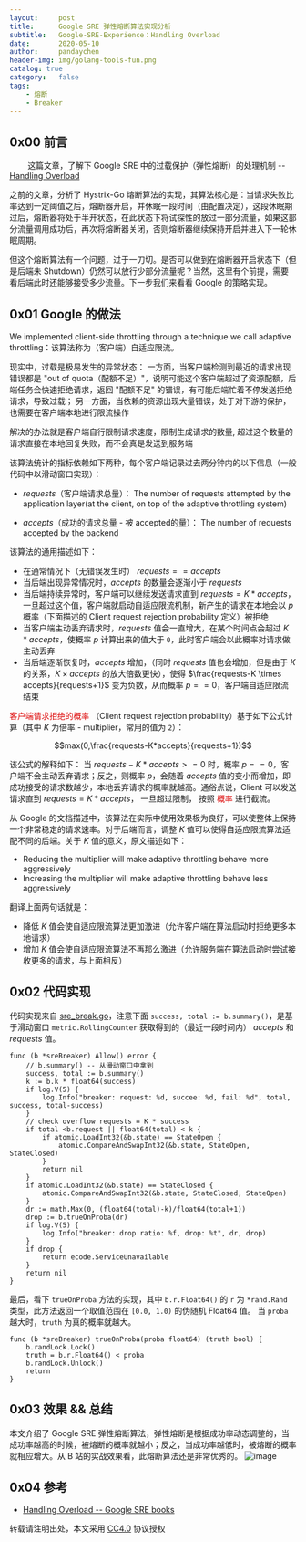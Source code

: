 ```yaml
---
layout:     post
title:      Google SRE 弹性熔断算法实现分析
subtitle:	Google-SRE-Experience：Handling Overload
date:       2020-05-10
author:     pandaychen
header-img: img/golang-tools-fun.png
catalog: true
category:   false
tags:
    - 熔断
    - Breaker
---
```


##  0x00    前言
&emsp;&emsp; 这篇文章，了解下 Google SRE 中的过载保护（弹性熔断）的处理机制 --[Handling Overload](https://landing.google.com/sre/sre-book/chapters/handling-overload)

之前的文章，分析了 Hystrix-Go 熔断算法的实现，其算法核心是：当请求失败比率达到一定阈值之后，熔断器开启，并休眠一段时间（由配置决定），这段休眠期过后，熔断器将处于半开状态，在此状态下将试探性的放过一部分流量，如果这部分流量调用成功后，再次将熔断器关闭，否则熔断器继续保持开启并进入下一轮休眠周期。

但这个熔断算法有一个问题，过于一刀切。是否可以做到在熔断器开启状态下（但是后端未 Shutdown）仍然可以放行少部分流量呢？当然，这里有个前提，需要看后端此时还能够接受多少流量。下一步我们来看看 Google 的策略实现。

##  0x01    Google 的做法

We implemented client-side throttling through a technique we call adaptive throttling：该算法称为（客户端）自适应限流。

现实中，过载是极易发生的异常状态：
一方面，当客户端检测到最近的请求出现错误都是 "out of quota（配额不足）"，说明可能这个客户端超过了资源配额，后端任务会快速拒绝请求，返回 "配额不足" 的错误，有可能后端忙着不停发送拒绝请求，导致过载；
另一方面，当依赖的资源出现大量错误，处于对下游的保护，也需要在客户端本地进行限流操作

解决的办法就是客户端自行限制请求速度，限制生成请求的数量, 超过这个数量的请求直接在本地回复失败，而不会真是发送到服务端

该算法统计的指标依赖如下两种，每个客户端记录过去两分钟内的以下信息（一般代码中以滑动窗口实现）：
-   $requests$（客户端请求总量）：
The number of requests attempted by the application layer(at the client, on top of the adaptive throttling system)

-   $accepts$（成功的请求总量 - 被 accepted的量）：
The number of requests accepted by the backend

该算法的通用描述如下：
-	在通常情况下（无错误发生时） $requests==accepts$
-	当后端出现异常情况时，$accepts$ 的数量会逐渐小于 $requests$
-	当后端持续异常时，客户端可以继续发送请求直到 $requests=K*accepts$，一旦超过这个值，客户端就启动自适应限流机制，新产生的请求在本地会以 $p$ 概率（下面描述的 Client request rejection probability 定义）被拒绝
-	当客户端主动丢弃请求时，$requests$ 值会一直增大，在某个时间点会超过 $K*accepts$，使概率 $p$ 计算出来的值大于 `0`，此时客户端会以此概率对请求做主动丢弃
-	当后端逐渐恢复时，$accepts$ 增加，（同时 $requests$ 值也会增加，但是由于 $K$ 的关系，$K \times accepts$ 的放大倍数更快），使得 $\frac{requests-K \times accepts}{requests+1}$ 变为负数，从而概率 $p==0$，客户端自适应限流结束

<font color="#dd0000"> 客户端请求拒绝的概率 </font>（Client request rejection probability）基于如下公式计算（其中 $K$ 为倍率 - multiplier，常用的值为 `2`）：

$$max(0,\frac{requests-K*accepts}{requests+1})$$

该公式的解释如下：
当 $requests-K*accepts>=0$ 时，概率 $p==0$，客户端不会主动丢弃请求；反之，则概率 $p$，会随着 $accepts$ 值的变小而增加，即成功接受的请求数越少，本地丢弃请求的概率就越高。通俗点说，Client 可以发送请求直到 $requests = K * accepts$， 一旦超过限制， 按照 <font color="#dd0000"> 概率</font> 进行截流。

从 Google 的文档描述中，该算法在实际中使用效果极为良好，可以使整体上保持一个非常稳定的请求速率。对于后端而言，调整 $K$ 值可以使得自适应限流算法适配不同的后端。关于 $K$ 值的意义，原文描述如下：
-   Reducing the multiplier will make adaptive throttling behave more aggressively
-   Increasing the multiplier will make adaptive throttling behave less aggressively

翻译上面两句话就是：
-	降低 $K$ 值会使自适应限流算法更加激进（允许客户端在算法启动时拒绝更多本地请求）
-	增加 $K$ 值会使自适应限流算法不再那么激进（允许服务端在算法启动时尝试接收更多的请求，与上面相反）


##  0x02    代码实现
代码实现来自 [sre_break.go](https://github.com/go-kratos/kratos/blob/master/pkg/net/netutil/breaker/sre_breaker.go#L58)，注意下面 `success, total := b.summary()`，是基于滑动窗口 `metric.RollingCounter` 获取得到的（最近一段时间内） $accepts$ 和 $requests$ 值。
```golang
func (b *sreBreaker) Allow() error {
	// b.summary() -- 从滑动窗口中拿到
	success, total := b.summary()
	k := b.k * float64(success)
	if log.V(5) {
		log.Info("breaker: request: %d, succee: %d, fail: %d", total, success, total-success)
	}
	// check overflow requests = K * success
	if total <b.request || float64(total) < k {
		if atomic.LoadInt32(&b.state) == StateOpen {
			atomic.CompareAndSwapInt32(&b.state, StateOpen, StateClosed)
		}
		return nil
	}
	if atomic.LoadInt32(&b.state) == StateClosed {
		atomic.CompareAndSwapInt32(&b.state, StateClosed, StateOpen)
	}
	dr := math.Max(0, (float64(total)-k)/float64(total+1))
	drop := b.trueOnProba(dr)
	if log.V(5) {
		log.Info("breaker: drop ratio: %f, drop: %t", dr, drop)
	}
	if drop {
		return ecode.ServiceUnavailable
	}
	return nil
}
```

最后，看下 `trueOnProba` 方法的实现，其中 `b.r.Float64()` 的 `r` 为 `*rand.Rand` 类型，此方法返回一个取值范围在 `[0.0, 1.0)` 的伪随机 Float64 值。
当 `proba` 越大时，`truth` 为真的概率就越大。
```golang
func (b *sreBreaker) trueOnProba(proba float64) (truth bool) {
	b.randLock.Lock()
	truth = b.r.Float64() < proba
	b.randLock.Unlock()
	return
}
```

##  0x03    效果 && 总结
本文介绍了 Google SRE 弹性熔断算法，弹性熔断是根据成功率动态调整的，当成功率越高的时候，被熔断的概率就越小；反之，当成功率越低时，被熔断的概率就相应增大。从 B 站的实战效果看，此熔断算法还是非常优秀的。
![image](https://wx2.sbimg.cn/2020/05/09/sre_breaker_xiaoguo.png)

##  0x04	参考
-   [Handling Overload -- Google SRE books](https://landing.google.com/sre/sre-book/chapters/handling-overload/#eq2101)

转载请注明出处，本文采用 [CC4.0](http://creativecommons.org/licenses/by-nc-nd/4.0/) 协议授权

